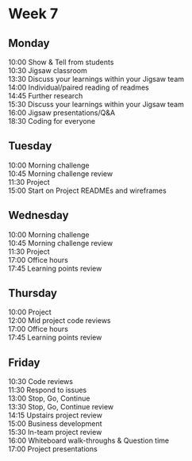 # Week 7

## Monday
10:00 Show & Tell from students   
10:30 Jigsaw classroom   
13:30 Discuss your learnings within your Jigsaw team   
14:00 Individual/paired reading of readmes  
14:45 Further research  
15:30 Discuss your learnings within your Jigsaw team  
16:00 Jigsaw presentations/Q&A  
18:30 Coding for everyone   

## Tuesday
10:00 Morning challenge    
10:45 Morning challenge review  
11:30 Project     
15:00 Start on Project READMEs and wireframes    

## Wednesday
10:00 Morning challenge    
10:45 Morning challenge review   
11:30 Project    
17:00 Office hours    
17:45 Learning points review    

## Thursday
10:00 Project    
12:00 Mid project code reviews     
17:00 Office hours    
17:45 Learning points review    

## Friday
10:30 Code reviews    
11:30 Respond to issues     
13:00 Stop, Go, Continue     
13:30 Stop, Go, Continue review     
14:15 Upstairs project review       
15:00 Business development      
15:30 In-team project review     
16:00 Whiteboard walk-throughs & Question time   
17:00 Project presentations
